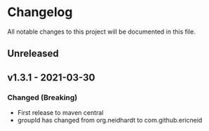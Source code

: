 <!-- markdownlint-disable MD022 MD032 MD024-->
# Changelog
All notable changes to this project will be documented in this file.

## Unreleased

## v1.3.1 - 2021-03-30
### Changed (Breaking)
* First release to maven central
* groupId has changed from org.neidhardt to com.github.ericneid
